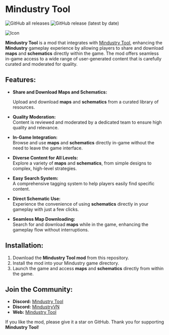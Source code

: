 # **Mindustry Tool**

![GitHub all releases](https://img.shields.io/github/downloads/MindustryVN/MindustryToolMod/total?style=flat-square)
![GitHub release (latest by date)](https://img.shields.io/github/downloads/MindustryVN/MindustryToolMod/latest/total?style=flat-square)<br>

![Icon](icon.png)

**Mindustry Tool** is a mod that integrates with [Mindustry Tool](https://mindustry-tool.com), enhancing the **Mindustry** gameplay experience by allowing players to share and download **maps** and **schematics** directly within the game. The mod offers seamless in-game access to a wide range of user-generated content that is carefully curated and moderated for quality.

## **Features:**

- **Share and Download Maps and Schematics:**  

  Upload and download **maps** and **schematics** from a curated library of resources.

- **Quality Moderation:**  
  Content is reviewed and moderated by a dedicated team to ensure high quality and relevance.

- **In-Game Integration:**  
  Browse and use **maps** and **schematics** directly in-game without the need to leave the game interface.

- **Diverse Content for All Levels:**  
  Explore a variety of **maps** and **schematics**, from simple designs to complex, high-level strategies.

- **Easy Search System:**  
  A comprehensive tagging system to help players easily find specific content.

- **Direct Schematic Use:**  
  Experience the convenience of using **schematics** directly in your gameplay with just a few clicks.

- **Seamless Map Downloading:**  
  Search for and download **maps** while in the game, enhancing the gameplay flow without interruptions.

## **Installation:**

1. Download the **Mindustry Tool mod** from this repository.
2. Install the mod into your Mindustry game directory.
3. Launch the game and access **maps** and **schematics** directly from within the game.

## **Join the Community:**


- **Discord:** [Mindustry Tool](https://discord.gg/9EMBFt6Z)
- **Discord:** [MindustryVN](https://discord.gg/nuSYYJbQ52)
- **Web:** [Mindustry Tool](https://mindustry-tool.com)

If you like the mod, please give it a star on GitHub. Thank you for supporting **Mindustry Tool**!
